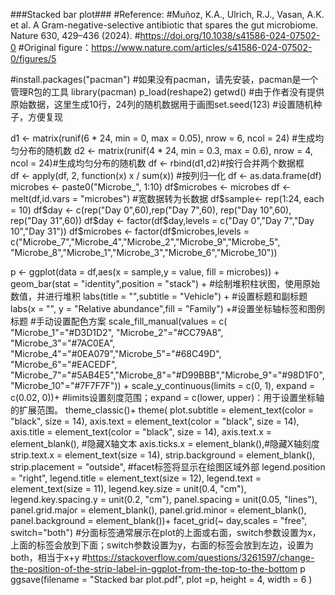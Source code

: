 ###Stacked bar plot###
#Reference:
#Muñoz, K.A., Ulrich, R.J., Vasan, A.K. et al. A Gram-negative-selective antibiotic that spares the gut microbiome. Nature 630, 429–436 (2024).
#https://doi.org/10.1038/s41586-024-07502-0
#Original figure：https://www.nature.com/articles/s41586-024-07502-0/figures/5

#install.packages("pacman") #如果没有pacman，请先安装，pacman是一个管理R包的工具
library(pacman)
p_load(reshape2)
getwd()
#由于作者没有提供原始数据，这里生成10行，24列的随机数据用于画图set.seed(123) 
#设置随机种子，方便复现

d1 <- matrix(runif(6 * 24, min = 0, max = 0.05), nrow = 6, ncol = 24) #生成均匀分布的随机数
d2 <- matrix(runif(4 * 24, min = 0.3, max = 0.6), nrow = 4, ncol = 24)#生成均匀分布的随机数
df <- rbind(d1,d2)#按行合并两个数据框                                                
df <- apply(df, 2, function(x) x / sum(x)) #按列归一化
df <- as.data.frame(df)
microbes <- paste0("Microbe_", 1:10)
df$microbes <- microbes
df <- melt(df,id.vars = "microbes") #宽数据转为长数据
df$sample<- rep(1:24, each = 10)
df$day <- c(rep("Day 0",60),rep("Day 7",60), rep("Day 10",60), rep("Day 31",60))
df$day <- factor(df$day,levels = c("Day 0","Day 7","Day 10","Day 31"))
df$microbes <- factor(df$microbes,levels = c("Microbe_7","Microbe_4","Microbe_2","Microbe_9","Microbe_5",
                                            "Microbe_8","Microbe_1","Microbe_3","Microbe_6","Microbe_10"))

p <- ggplot(data = df,aes(x = sample,y = value, fill = microbes)) +
 geom_bar(stat = "identity",position = "stack") +        #绘制堆积柱状图，使用原始数值，并进行堆积
 labs(title = "",subtitle = "Vehicle") +                 #设置标题和副标题
 labs(x = "", y = "Relative abundance",fill = "Family") +#设置坐标轴标签和图例标题
 #手动设置配色方案
 scale_fill_manual(values = c( "Microbe_1"="#D3D1D2", "Microbe_2"="#CC79A8", "Microbe_3"="#7AC0EA", "Microbe_4"="#0EA079","Microbe_5"="#68C49D",
                               "Microbe_6"="#EACEDF", "Microbe_7"="#5AB4E5","Microbe_8"="#D99BBB","Microbe_9"="#98D1F0", "Microbe_10"="#7F7F7F")) +
scale_y_continuous(limits = c(0, 1), expand = c(0.02, 0))+ #limits设置刻度范围；expand = c(lower, upper)：用于设置坐标轴的扩展范围。
theme_classic()+
theme(
plot.subtitle = element_text(color = "black", size = 14),
axis.text = element_text(color = "black", size = 14),
axis.title =  element_text(color = "black", size = 14),
axis.text.x = element_blank(), #隐藏X轴文本
axis.ticks.x = element_blank(),#隐藏X轴刻度
strip.text.x = element_text(size = 14),
strip.background = element_blank(),
strip.placement = "outside",   #facet标签将显示在绘图区域外部
legend.position = "right",
legend.title = element_text(size = 12),
legend.text = element_text(size = 11),
legend.key.size = unit(0.4, "cm"),
legend.key.spacing.y = unit(0.2, "cm"),
panel.spacing = unit(0.05, "lines"),
panel.grid.major = element_blank(),
panel.grid.minor = element_blank(),
panel.background = element_blank())+
facet_grid(~ day,scales = "free", switch="both") 
#分面标签通常展示在plot的上面或右面，switch参数设置为x，上面的标签会放到下面；switch参数设置为y，右面的标签会放到左边，设置为both，相当于x+y
#https://stackoverflow.com/questions/3261597/change-the-position-of-the-strip-label-in-ggplot-from-the-top-to-the-bottom
p
ggsave(filename = "Stacked bar plot.pdf", plot =p, height = 4, width = 6 )
